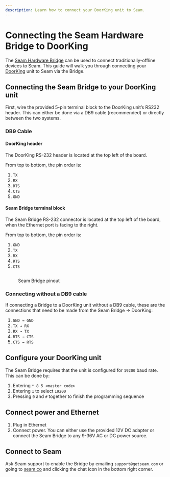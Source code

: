 ```yaml
---
description: Learn how to connect your DoorKing unit to Seam.
---
```


# Connecting the Seam Hardware Bridge to DoorKing

The [Seam Hardware Bridge](https://www.seam.co/seam-bridge) can be used to connect traditionally-offline devices to Seam. This guide will walk you through connecting your [DoorKing](https://www.seam.co/manufacturers/doorking) unit to Seam via the Bridge.

## Connecting the Seam Bridge to your DoorKing unit

First, wire the provided 5-pin terminal block to the DoorKing unit’s RS232 header. This can either be done via a DB9 cable (recommended) or directly between the two systems.

### DB9 Cable

#### DoorKing header

The DoorKing RS-232 header is located at the top left of the board.

From top to bottom, the pin order is:

1. `TX`
2. `RX`
3. `RTS`
4. `CTS`
5. `GND`

#### Seam Bridge terminal block

The Seam Bridge RS-232 connector is located at the top left of the board, when the Ethernet port is facing to the right.

From top to bottom, the pin order is:

1. `GND`
2. `TX`
3. `RX`
4. `RTS`
5. `CTS`

<figure><img src="../.gitbook/assets/seam-bridge-pinout.png" alt=""><figcaption><p>Seam Bridge pinout</p></figcaption></figure>

### Connecting without a DB9 cable

If connecting a Bridge to a DoorKing unit without a DB9 cable, these are the connections that need to be made from the Seam Bridge → DoorKing:

1. `GND → GND`
2. `TX → RX`
3. `RX → TX`
4. `RTS → CTS`
5. `CTS → RTS`

## Configure your DoorKing unit

The Seam Bridge requires that the unit is configured for `19200` baud rate. This can be done by:

1. Entering `* 8 5 <master code>`
2. Entering `1` to select `19200`
3. Pressing `0` and `#` together to finish the programming sequence

## Connect power and Ethernet

1. Plug in Ethernet
2. Connect power. You can either use the provided 12V DC adapter or connect the Seam Bridge to any 9-36V AC or DC power source.

## Connect to Seam

Ask Seam support to enable the Bridge by emailing `support@getseam.com` or going to [seam.co](https://www.seam.co) and clicking the chat icon in the bottom right corner.
